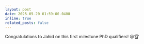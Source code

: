 ```yaml
---
layout: post
date: 2025-05-20 01:59:00-0400
inline: true
related_posts: false
---
```


Congratulations to Jahid on this first milestone PhD qualifiers! 😃🏆
